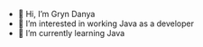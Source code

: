 - 👋 Hi, I’m Gryn Danya
- 👀 I’m interested in working Java as a developer
- 🌱 I’m currently learning Java

